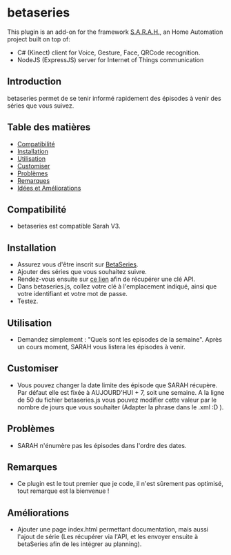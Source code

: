 betaseries
==========

This plugin is an add-on for the framework [S.A.R.A.H.](http://encausse.net/s-a-r-a-h), an Home Automation project built
on top of:
* C# (Kinect) client for Voice, Gesture, Face, QRCode recognition.
* NodeJS (ExpressJS) server for Internet of Things communication

## Introduction
betaseries permet de se tenir informé rapidement des épisodes à venir des séries que vous suivez.

## Table des matières
- [Compatibilité](#compatibilité)
- [Installation](#installation)
- [Utilisation](#utilsation)
- [Customiser](#customiser)
- [Problèmes](#problemes)
- [Remarques](#remarques)
- [Idées et Améliorations](#améliorations)

## Compatibilité
- betaseries est compatible Sarah V3.

## Installation
- Assurez vous d'être inscrit sur [BetaSeries](http://www.betaseries.com/).
- Ajouter des séries que vous souhaitez suivre.
- Rendez-vous ensuite sur [ce lien](http://www.betaseries.com/api/) afin de récupérer une clé API.
- Dans betaseries.js, collez votre clé à l'emplacement indiqué, ainsi que votre identifiant et votre mot de passe.
- Testez.

## Utilisation
- Demandez simplement : "Quels sont les episodes de la semaine". Après un cours moment, SARAH vous listera les épisodes à venir.

## Customiser
- Vous pouvez changer la date limite des épisode que SARAH récupère. Par défaut elle est fixée à AUJOURD'HUI + 7, soit une semaine. A la ligne de 50 du fichier betaseries.js vous pouvez modifier cette valeur par le nombre de jours que vous souhaiter (Adapter la phrase dans le .xml :D ).

## Problèmes
- SARAH n'énumère pas les épisodes dans l'ordre des dates.

## Remarques
- Ce plugin est le tout premier que je code, il n'est sûrement pas optimisé, tout remarque est la bienvenue !  

## Améliorations
- Ajouter une page index.html permettant documentation, mais aussi l'ajout de série (Les récupérer via l'API, et les envoyer ensuite à betaSeries afin de les intégrer au planning).
